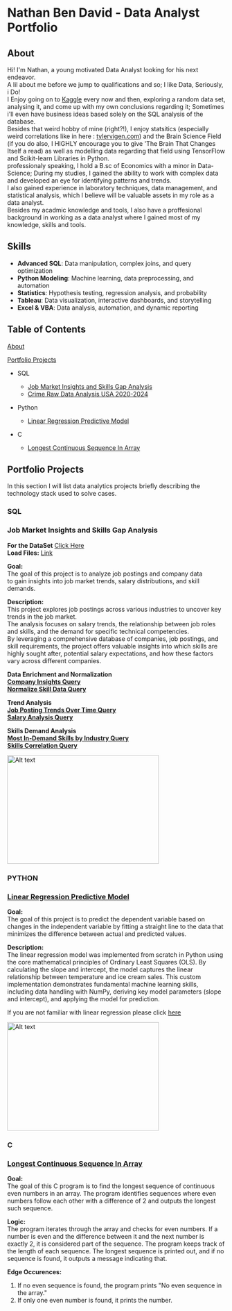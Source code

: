 # Nathan Ben David - Data Analyst Portfolio
## About

Hi! I'm Nathan, a young motivated Data Analyst looking for his next endeavor.<br>A lil about me before we jump to qualifications and so;
I like Data, Seriously, i Do!<br>
I Enjoy going on to [Kaggle](https://www.kaggle.com/learn) every now and then, exploring a random data set,
analysing it, and come up with my own conclusions regarding it; Sometimes i'll even have business ideas based solely on the SQL analysis of the database.<br>
Besides that weird hobby of mine (right?!), I enjoy statsitics (especially weird correlations like in here : [tylervigen.com](https://www.tylervigen.com/spurious-correlations))
and the Brain Science Field (if you do also, I HIGHLY encourage you to give 'The Brain That Changes Itself a read) as well as modelling data regarding that field using TensorFlow and Scikit-learn Libraries in Python.<br>
professionaly speaking, I hold a B.sc of Economics with a minor in Data-Science; During my studies, I gained the ability to work with complex data and developed an eye for identifying patterns and trends.<br> I also gained experience in laboratory techniques, data management, and statistical analysis, which I believe will be valuable assets in my role as a data analyst.<br>
Besides my acadmic knowledge and tools, I also have a proffesional background in working as a data analyst where I gained most of my knowledge, skills and tools.
## Skills
- **Advanced SQL**: Data manipulation, complex joins, and query optimization
- **Python Modeling**: Machine learning, data preprocessing, and automation
- **Statistics**: Hypothesis testing, regression analysis, and probability
- **Tableau**: Data visualization, interactive dashboards, and storytelling
- **Excel & VBA**: Data analysis, automation, and dynamic reporting
## Table of Contents
[About](#about)

[Portfolio Projects](#Portfolio-Projects)
- SQL
  - [Job Market Insights and Skills Gap Analysis](#Job-Market-Insights-and-Skills-Gap-Analysis)
  - [Crime Raw Data Analysis USA 2020-2024](#Crime-Raw-Data-Analysis-USA-2020-2024)

- Python
  - [Linear Regression Predictive Model](Linear-Regression-Predictive-Model)
- C
  - [Longest Continuous Sequence In Array](Longest-Continuous-Sequence-In-Array)  

## Portfolio Projects
In this section I will list data analytics projects briefly describing the technology stack used to solve cases.
### SQL
### Job Market Insights and Skills Gap Analysis<br>
  **For the DataSet** [Click Here](https://drive.google.com/drive/folders/1moeWYoUtUklJO6NJdWo9OV8zWjRn0rjN)
 <br>
**Load Files:** [Link](https://github.com/Natan93100/SQL_Project_2024/tree/main/Job%20Market%20Insights%20and%20Skills%20Gap%20Analysis/sql_Project_Business_2024/load)<br>

**Goal:**<br>
      The goal of this project is to analyze job postings and company data<br> to gain insights into job market trends, salary distributions,          and skill demands.<br>

**Description:**<br> 
This project explores job postings across various industries to uncover key trends in the job market.<br> The analysis focuses on salary trends, the relationship between job roles and skills, and the demand for specific technical competencies.<br> By leveraging a comprehensive database of companies, job postings, and skill requirements, the project offers valuable insights into which skills are highly sought after, potential salary expectations, and how these factors vary across different companies.<br>

**Data Enrichment and Normalization**<br>
**[Company Insights Query](https://github.com/Natan93100/SQL_Project_2024/blob/main/Job%20Market%20Insights%20and%20Skills%20Gap%20Analysis/sql_Project_Business_2024/Data%20Enrichment%20and%20Normalization/Company%20Insights.sql)**<br>
**[Normalize Skill Data Query](https://github.com/Natan93100/SQL_Project_2024/blob/main/Job%20Market%20Insights%20and%20Skills%20Gap%20Analysis/sql_Project_Business_2024/Data%20Enrichment%20and%20Normalization/Normalize%20Skill%20Data.sql)**<br>

**Trend Analysis**<br>
**[Job Posting Trends Over Time Query](https://github.com/Natan93100/SQL_Project_2024/blob/main/Job%20Market%20Insights%20and%20Skills%20Gap%20Analysis/sql_Project_Business_2024/Trend%20Analysis/Job%20Posting%20Trends%20Over%20Time.sql)**<br>
**[Salary Analysis Query](https://github.com/Natan93100/SQL_Project_2024/blob/main/Job%20Market%20Insights%20and%20Skills%20Gap%20Analysis/sql_Project_Business_2024/Trend%20Analysis/Salary%20Analysis.sql)**<br>


**Skills Demand Analysis**<br>
**[Most In-Demand Skills by Industry Query](https://github.com/Natan93100/SQL_Project_2024/blob/main/Job%20Market%20Insights%20and%20Skills%20Gap%20Analysis/sql_Project_Business_2024/Skills%20Demand%20Analysis/Query%20for%20Most%20In-Demand%20Skills%20by%20Industry.sql)**<br>
**[Skills Correlation Query](https://github.com/Natan93100/SQL_Project_2024/blob/main/Job%20Market%20Insights%20and%20Skills%20Gap%20Analysis/sql_Project_Business_2024/Skills%20Demand%20Analysis/Skills%20Correlation.sql)**<br>

<img src="https://github.com/Natan93100/SQL_Project_2024/blob/main/Job%20Market%20Insights%20and%20Skills%20Gap%20Analysis/sql_Project_Business_2024/Skills%20Demand%20Analysis/5628d74f-ca14-41a3-8af3-f5a6a9e0ad5c.png" alt="Alt text" width="350" height="250"><br>

### PYTHON
### [Linear Regression Predictive Model<br>](https://github.com/Natan93100/SQL_Project_2024/blob/main/Python/Linear%20Regression%20Model.py)

**Goal:**<br>
The goal of this project is to predict the dependent variable based on changes in the independent variable by fitting
a straight line to the data that minimizes the difference between actual and predicted values.

**Description:**<br>
The linear regression model was implemented from scratch in Python using the core mathematical principles of Ordinary Least Squares (OLS).
By calculating the slope and intercept, the model captures the linear relationship between temperature and ice cream sales.
This custom implementation demonstrates fundamental machine learning skills, including data handling with NumPy,
deriving key model parameters (slope and intercept), and applying the model for prediction.

If you are not familiar with linear regression please click [here](https://en.wikipedia.org/wiki/Linear_regression)<br>


<img src="https://github.com/Natan93100/SQL_Project_2024/blob/main/Scatter%20Chart.png" alt="Alt text" width="350" height="250"><br>

### C
### [Longest Continuous Sequence In Array](https://github.com/Natan93100/SQL_Project_2024/blob/main/Longest%20Sequence/main.c)

**Goal:**<br>
The goal of this C program is to find the longest sequence of continuous even numbers in an array.
The program identifies sequences where even numbers follow each other with a difference of 2 and outputs the longest such sequence.

**Logic:**<br>
The program iterates through the array and checks for even numbers.
If a number is even and the difference between it and the next number is exactly 2, it is considered part of the sequence.
The program keeps track of the length of each sequence.
The longest sequence is printed out, and if no sequence is found, it outputs a message indicating that.

**Edge Occurences:**
1. If no even sequence is found, the program prints "No even sequence in the array."
2. If only one even number is found, it prints the number.



